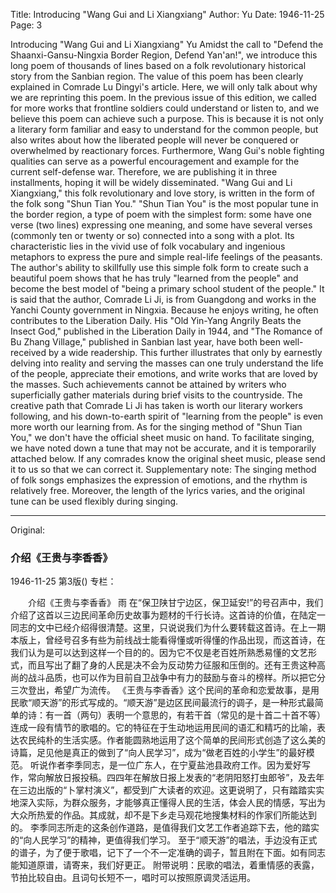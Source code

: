 Title: Introducing "Wang Gui and Li Xiangxiang"
Author: Yu
Date: 1946-11-25
Page: 3

Introducing "Wang Gui and Li Xiangxiang"
    Yu
    Amidst the call to "Defend the Shaanxi-Gansu-Ningxia Border Region, Defend Yan'an!", we introduce this long poem of thousands of lines based on a folk revolutionary historical story from the Sanbian region. The value of this poem has been clearly explained in Comrade Lu Dingyi's article. Here, we will only talk about why we are reprinting this poem. In the previous issue of this edition, we called for more works that frontline soldiers could understand or listen to, and we believe this poem can achieve such a purpose. This is because it is not only a literary form familiar and easy to understand for the common people, but also writes about how the liberated people will never be conquered or overwhelmed by reactionary forces. Furthermore, Wang Gui's noble fighting qualities can serve as a powerful encouragement and example for the current self-defense war. Therefore, we are publishing it in three installments, hoping it will be widely disseminated.
    "Wang Gui and Li Xiangxiang," this folk revolutionary and love story, is written in the form of the folk song "Shun Tian You." "Shun Tian You" is the most popular tune in the border region, a type of poem with the simplest form: some have one verse (two lines) expressing one meaning, and some have several verses (commonly ten or twenty or so) connected into a song with a plot. Its characteristic lies in the vivid use of folk vocabulary and ingenious metaphors to express the pure and simple real-life feelings of the peasants. The author's ability to skillfully use this simple folk form to create such a beautiful poem shows that he has truly "learned from the people" and become the best model of "being a primary school student of the people."
    It is said that the author, Comrade Li Ji, is from Guangdong and works in the Yanchi County government in Ningxia. Because he enjoys writing, he often contributes to the Liberation Daily. His "Old Yin-Yang Angrily Beats the Insect God," published in the Liberation Daily in 1944, and "The Romance of Bu Zhang Village," published in Sanbian last year, have both been well-received by a wide readership. This further illustrates that only by earnestly delving into reality and serving the masses can one truly understand the life of the people, appreciate their emotions, and write works that are loved by the masses. Such achievements cannot be attained by writers who superficially gather materials during brief visits to the countryside.
    The creative path that Comrade Li Ji has taken is worth our literary workers following, and his down-to-earth spirit of "learning from the people" is even more worth our learning from.
    As for the singing method of "Shun Tian You," we don't have the official sheet music on hand. To facilitate singing, we have noted down a tune that may not be accurate, and it is temporarily attached below. If any comrades know the original sheet music, please send it to us so that we can correct it.
    Supplementary note: The singing method of folk songs emphasizes the expression of emotions, and the rhythm is relatively free. Moreover, the length of the lyrics varies, and the original tune can be used flexibly during singing.



<hr /> 

Original: 


### 介绍《王贵与李香香》

1946-11-25
第3版()
专栏：

　　介绍《王贵与李香香》
    雨
    在“保卫陕甘宁边区，保卫延安!”的号召声中，我们介绍了这首以三边民间革命历史故事为题材的千行长诗。这首诗的价值，在陆定一同志的文中已经介绍得很清楚。这里，只说说我们为什么要转载这首诗。在上一期本版上，曾经号召多有些为前线战士能看得懂或听得懂的作品出现，而这首诗，在我们认为是可以达到这样一个目的的。因为它不仅是老百姓所熟悉易懂的文艺形式，而且写出了翻了身的人民是决不会为反动势力征服和压倒的。还有王贵这种高尚的战斗品质，也可以作为目前自卫战争中有力的鼓励与奋斗的榜样。所以把它分三次登出，希望广为流传。
    《王贵与李香香》这个民间的革命和恋爱故事，是用民歌“顺天游”的形式写成的。“顺天游”是边区民间最流行的调子，是一种形式最简单的诗：有一首（两句）表明一个意思的，有若干首（常见的是十首二十首不等）连成一段有情节的歌唱的。它的特征在于生动地运用民间的语汇和精巧的比喻，表达农民纯朴的生活实感。作者能圆熟地运用了这个简单的民间形式创造了这么美的诗篇，足见他是真正的做到了“向人民学习”，成为“做老百姓的小学生”的最好模范。
    听说作者李季同志，是一位广东人，在宁夏盐池县政府工作。因为爱好写作，常向解放日报投稿。四四年在解放日报上发表的“老阴阳怒打虫郎爷”，及去年在三边出版的“卜掌村演义”，都受到广大读者的欢迎。这更说明了，只有踏踏实实地深入实际，为群众服务，才能够真正懂得人民的生活，体会人民的情感，写出为大众所热爱的作品。其成就，却不是下乡走马观花地搜集材料的作家们所能达到的。
    李季同志所走的这条创作道路，是值得我们文艺工作者追踪下去，他的踏实的“向人民学习”的精神，更值得我们学习。
    至于“顺天游”的唱法，手边没有正式的谱子，为了便于歌唱，记下了一个不一定准确的调子，暂且附在下面。如有同志能知道原谱，请寄来，我们好更正。
    附带说明：民歌的唱法，着重情感的表露，节拍比较自由。且词句长短不一，唱时可以按照原调灵活运用。
